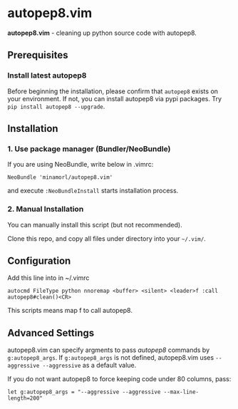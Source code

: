# autopep8.vim

**autopep8.vim** - cleaning up python source code with autopep8.

## Prerequisites

### Install latest autopep8

Before beginning the installation, please confirm that `autopep8` exists on your environment. If not, you can install autopep8 via pypi packages. Try `pip install autopep8 --upgrade`.

## Installation


### 1. Use package manager (Bundler/NeoBundle)
If you are using NeoBundle, write below in .vimrc:

```VimL    
NeoBundle 'minamorl/autopep8.vim'
```

and execute `:NeoBundleInstall` starts installation process.

### 2. Manual Installation

You can manually install this script (but not recommended). 

Clone this repo, and copy all files under directory into your `~/.vim/`. 

## Configuration 

Add this line into in ~/.vimrc
    
```VimL
autocmd FileType python nnoremap <buffer> <silent> <leader>f :call autopep8#clean()<CR>
```

This scripts means map <leader>f to call autopep8.

## Advanced Settings

autopep8.vim can specify argments to pass *autopep8* commands by `g:autopep8_args`. If `g:autopep8_args` is not defined, autopep8.vim uses `--aggressive --aggressive` as a default value. 

If you do not want autopep8 to force keeping code under 80 columns, pass:

```VimL
let g:autopep8_args = "--aggressive --aggressive --max-line-length=200"
```
 
